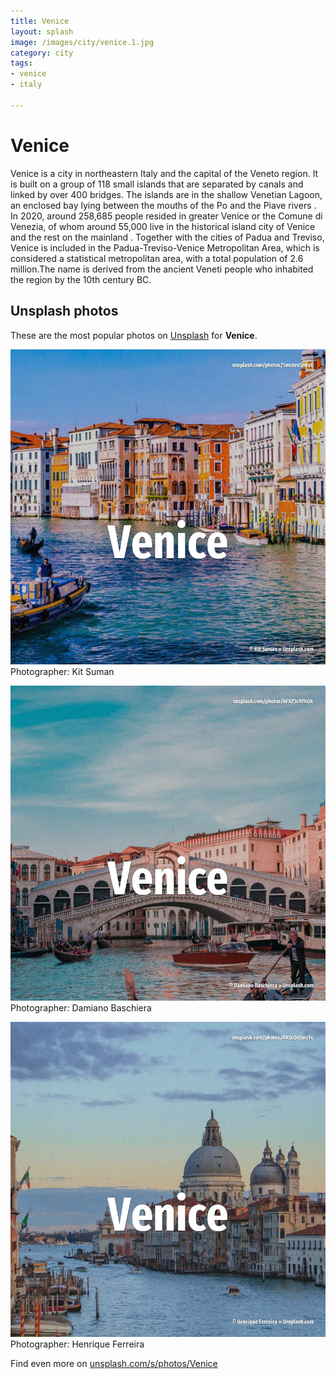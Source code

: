 ```yaml
---
title: Venice
layout: splash
image: /images/city/venice.1.jpg
category: city
tags:
- venice
- italy

---
```

# Venice

Venice  is a city in northeastern Italy and the capital of the Veneto region. It is built on a group of 118 small islands that are separated by canals and linked by over 400  bridges. The islands are in the shallow Venetian Lagoon, an enclosed bay lying between the mouths of the Po  and the Piave rivers . In 2020, around 258,685 people resided in greater Venice or the Comune di Venezia, of whom around  55,000 live in the historical island city of Venice  and the rest on the mainland . Together with the cities of Padua and Treviso, Venice is included in the Padua-Treviso-Venice  Metropolitan Area, which is considered a statistical metropolitan area, with a total population of  2.6 million.The name is derived from the ancient Veneti people who inhabited the region by the 10th  century BC. 

 
## Unsplash photos
These are the most popular photos on [Unsplash](https://unsplash.com) for **Venice**.
 
![Venice](/images/city/venice.1.jpg)
Photographer:  Kit Suman
 
![Venice](/images/city/venice.2.jpg)
Photographer:  Damiano Baschiera
 
![Venice](/images/city/venice.3.jpg)
Photographer:  Henrique Ferreira
 
Find even more on [unsplash.com/s/photos/Venice](https://unsplash.com/s/photos/Venice)
 
